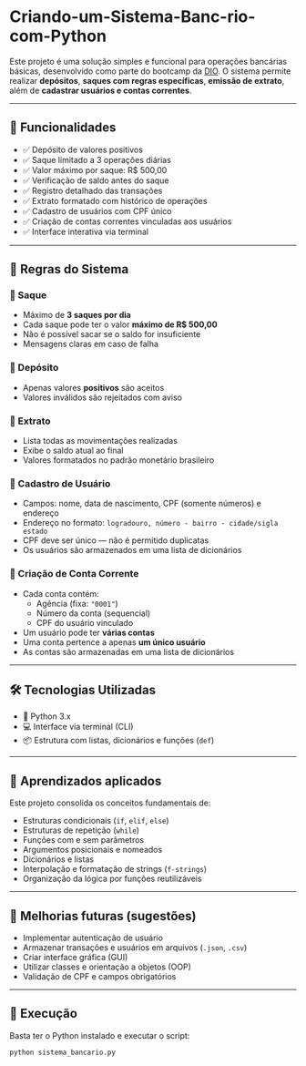 # Criando-um-Sistema-Banc-rio-com-Python
Este projeto é uma solução simples e funcional para operações bancárias básicas, desenvolvido como parte do bootcamp da [DIO](https://www.dio.me/). O sistema permite realizar **depósitos**, **saques com regras específicas**, **emissão de extrato**, além de **cadastrar usuários e contas correntes**.

---

## 🚀 Funcionalidades

- ✅ Depósito de valores positivos
- ✅ Saque limitado a 3 operações diárias
- ✅ Valor máximo por saque: R$ 500,00
- ✅ Verificação de saldo antes do saque
- ✅ Registro detalhado das transações
- ✅ Extrato formatado com histórico de operações
- ✅ Cadastro de usuários com CPF único
- ✅ Criação de contas correntes vinculadas aos usuários
- ✅ Interface interativa via terminal

---

## 📜 Regras do Sistema

### 🔐 Saque
- Máximo de **3 saques por dia**
- Cada saque pode ter o valor **máximo de R$ 500,00**
- Não é possível sacar se o saldo for insuficiente
- Mensagens claras em caso de falha

### 💸 Depósito
- Apenas valores **positivos** são aceitos
- Valores inválidos são rejeitados com aviso

### 🧾 Extrato
- Lista todas as movimentações realizadas
- Exibe o saldo atual ao final
- Valores formatados no padrão monetário brasileiro

### 👤 Cadastro de Usuário
- Campos: nome, data de nascimento, CPF (somente números) e endereço
- Endereço no formato: `logradouro, número - bairro - cidade/sigla estado`
- CPF deve ser único — não é permitido duplicatas
- Os usuários são armazenados em uma lista de dicionários

### 🏦 Criação de Conta Corrente
- Cada conta contém:
  - Agência (fixa: `"0001"`)
  - Número da conta (sequencial)
  - CPF do usuário vinculado
- Um usuário pode ter **várias contas**
- Uma conta pertence a apenas **um único usuário**
- As contas são armazenadas em uma lista de dicionários

---

## 🛠️ Tecnologias Utilizadas

- 🐍 Python 3.x
- 💻 Interface via terminal (CLI)
- 📦 Estrutura com listas, dicionários e funções (`def`)

---

## 🧠 Aprendizados aplicados

Este projeto consolida os conceitos fundamentais de:

- Estruturas condicionais (`if`, `elif`, `else`)
- Estruturas de repetição (`while`)
- Funções com e sem parâmetros
- Argumentos posicionais e nomeados
- Dicionários e listas
- Interpolação e formatação de strings (`f-strings`)
- Organização da lógica por funções reutilizáveis

---

## 🔧 Melhorias futuras (sugestões)

- Implementar autenticação de usuário
- Armazenar transações e usuários em arquivos (`.json`, `.csv`)
- Criar interface gráfica (GUI)
- Utilizar classes e orientação a objetos (OOP)
- Validação de CPF e campos obrigatórios

---

## 📁 Execução

Basta ter o Python instalado e executar o script:

```bash
python sistema_bancario.py

